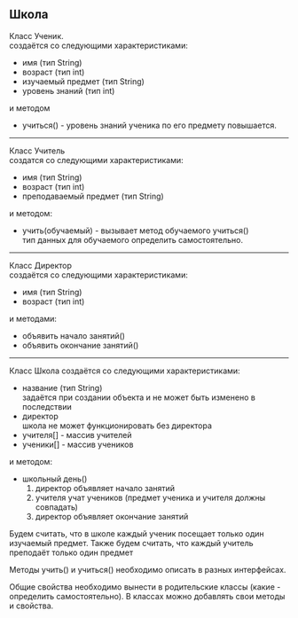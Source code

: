 ## Школа
Класс Ученик.  
создаётся со следующими характеристиками:
- имя (тип String)
- возраст (тип int)
- изучаемый предмет (тип String)
- уровень знаний (тип int)

и методом
- учиться() - уровень знаний ученика по его предмету повышается.
----    
Класс Учитель  
создатся со следующими характеристиками:
- имя (тип String)
- возраст (тип int)
- преподаваемый предмет (тип String)

и методом: 
- учить(обучаемый) - вызывает метод обучаемого учиться()  
    тип данных для обучаемого определить самостоятельно.
----
Класс Директор  
создаётся со следующими характеристиками:  
- имя (тип String)
- возраст (тип int)

и методами: 
- объявить начало занятий()  
- объявить окончание занятий()  
----
Класс Школа
создаётся со следующими характеристиками:
- название (тип String)  
    задаётся при создании объекта и не может быть изменено в последствии 
- директор  
    школа не может функционировать без директора
- учителя[] - массив учителей
- ученики[] - массив учеников

и методом:
- школьный день()  
    1. директор объявляет начало занятий
    2. учителя учат учеников (предмет ученика и учителя должны совпадать)
    3. директор объявляет окончание занятий

Будем считать, что в школе каждый ученик посещает только один изучаемый предмет.
Также будем считать, что каждый учитель преподаёт только один предмет

Методы учить() и учиться() необходимо описать в разных интерфейсах. 

Общие свойства необходимо вынести в родительские классы (какие - определить самостоятельно).
В классах можно добавлять свои методы и свойства.